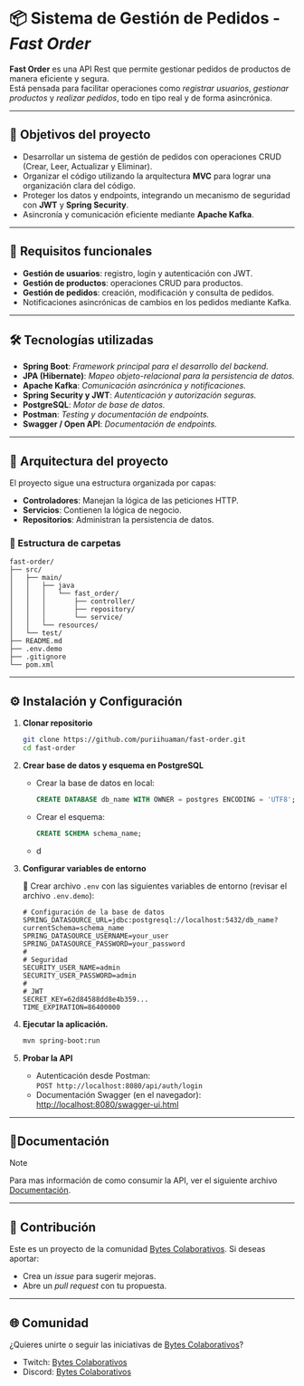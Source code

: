 # 📦 Sistema de Gestión de Pedidos - _Fast Order_

**Fast Order** es una API Rest que permite gestionar pedidos de productos de manera eficiente y
segura.  
Está pensada para facilitar operaciones como _registrar usuarios_, _gestionar productos_ y
_realizar pedidos_, todo en tipo real y de forma asincrónica.

---

## 🎯 Objetivos del proyecto

- Desarrollar un sistema de gestión de pedidos con operaciones CRUD (Crear, Leer, Actualizar y
  Eliminar).
- Organizar el código utilizando la arquitectura **MVC** para lograr una organización clara del
  código.
- Proteger los datos y endpoints, integrando un mecanismo de seguridad con **JWT** y **Spring
  Security**.
- Asincronía y comunicación eficiente mediante **Apache Kafka**.

---

## 🧩 Requisitos funcionales

- **Gestión de usuarios**: registro, login y autenticación con JWT.
- **Gestión de productos**: operaciones CRUD para productos.
- **Gestión de pedidos**: creación, modificación y consulta de pedidos.
- Notificaciones asincrónicas de cambios en los pedidos mediante Kafka.

---

## 🛠 Tecnologías utilizadas

- **Spring Boot**: _Framework principal para el desarrollo del backend._
- **JPA (Hibernate)**: _Mapeo objeto-relacional para la persistencia de datos._
- **Apache Kafka**: _Comunicación asincrónica y notificaciones._
- **Spring Security y JWT**: _Autenticación y autorización seguras._
- **PostgreSQL**: _Motor de base de datos._
- **Postman**: _Testing y documentación de endpoints._
- **Swagger / Open API**: _Documentación de endpoints._

---

## 🧱 Arquitectura del proyecto

El proyecto sigue una estructura organizada por capas:

- **Controladores**: Manejan la lógica de las peticiones HTTP.
- **Servicios**: Contienen la lógica de negocio.
- **Repositorios**: Administran la persistencia de datos.

### 📂 Estructura de carpetas

```
fast-order/
├── src/
│   ├── main/
│   │   ├── java
│   │   │   └── fast_order/
│   │   │       ├── controller/
│   │   │       ├── repository/
│   │   │       └── service/
│   │   └── resources/
│   └── test/
├── README.md
├── .env.demo
├── .gitignore
└── pom.xml
```

---

## ⚙ Instalación y Configuración

1. **Clonar repositorio**
   ```bash
   git clone https://github.com/puriihuaman/fast-order.git
   cd fast-order
   ```

2. **Crear base de datos y esquema en PostgreSQL**
    - Crear la base de datos en local:
       ```sql
       CREATE DATABASE db_name WITH OWNER = postgres ENCODING = 'UTF8';
       ``` 
    - Crear el esquema:
       ```sql
      CREATE SCHEMA schema_name;
      ```
    - d
3. **Configurar variables de entorno**

   📄 Crear archivo `.env` con las siguientes variables de entorno (revisar el archivo `.env.demo`):

    ```dotenv
    # Configuración de la base de datos
    SPRING_DATASOURCE_URL=jdbc:postgresql://localhost:5432/db_name?currentSchema=schema_name
    SPRING_DATASOURCE_USERNAME=your_user
    SPRING_DATASOURCE_PASSWORD=your_password
    #
    # Seguridad
    SECURITY_USER_NAME=admin
    SECURITY_USER_PASSWORD=admin
    #
    # JWT
    SECRET_KEY=62d84588dd8e4b359...
    TIME_EXPIRATION=86400000
    ```

4. **Ejecutar la aplicación.**
   ```bash
   mvn spring-boot:run
   ```
5. **Probar la API**
    - Autenticación desde Postman:  
      `POST http://localhost:8080/api/auth/login`
    - Documentación Swagger (en el navegador):  
      [http://localhost:8080/swagger-ui.html](http://localhost:8080/api/swagger-ui.html)

---

## 📃Documentación

> [!NOTE]
> Para mas información de como consumir la API, ver el siguiente
> archivo [Documentación](FastOrderDoc.md).
---

## 🤝 Contribución

Este es un proyecto de la
comunidad [Bytes Colaborativos](https://www.twitch.tv/bytescolaborativos). Si deseas aportar:

- Crea un _issue_ para sugerir mejoras.
- Abre un _pull request_ con tu propuesta.

---

## 🌐 Comunidad

¿Quieres unirte o seguir las iniciativas
de [Bytes Colaborativos](https://www.twitch.tv/bytescolaborativos)?

- Twitch: [Bytes Colaborativos](https://www.twitch.tv/bytescolaborativos)
- Discord: [Bytes Colaborativos](https://discord.gg/6A8ZRerS)


